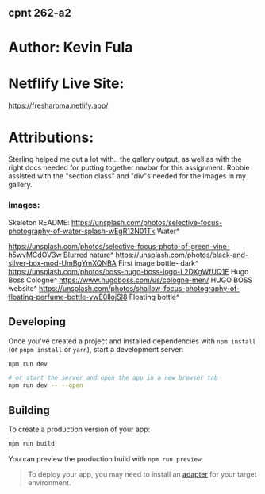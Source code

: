 ## cpnt 262-a2

# Author: Kevin Fula
# Netflify Live Site:
https://fresharoma.netlify.app/

# Attributions:
Sterling helped me out a lot with.. the gallery output, as well as with the right docs needed for putting together navbar for this assignment.
Robbie assisted with the "section class" and "div"s needed for the images in my gallery.

### Images:
Skeleton README:
https://unsplash.com/photos/selective-focus-photography-of-water-splash-wEgR12N01Tk
Water^

https://unsplash.com/photos/selective-focus-photo-of-green-vine-h5wvMCdOV3w
Blurred nature^
https://unsplash.com/photos/black-and-silver-box-mod-UmBgYmXQNBA
First image bottle- dark^
https://unsplash.com/photos/boss-hugo-boss-logo-L2DXgWfUQ1E
Hugo Boss Cologne^
https://www.hugoboss.com/us/cologne-men/
HUGO BOSS website^
https://unsplash.com/photos/shallow-focus-photography-of-floating-perfume-bottle-ywE0IlojSI8
Floating bottle^

## Developing

Once you've created a project and installed dependencies with `npm install` (or `pnpm install` or `yarn`), start a development server:

```bash
npm run dev

# or start the server and open the app in a new browser tab
npm run dev -- --open
```

## Building

To create a production version of your app:

```bash
npm run build
```

You can preview the production build with `npm run preview`.

> To deploy your app, you may need to install an [adapter](https://kit.svelte.dev/docs/adapters) for your target environment.
